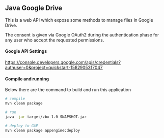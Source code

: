 ## Java Google Drive

This is a web API which expose some methods to manage files in Google Drive.

The consent is given via Google OAuth2 during the authentication phase for any user who accept the
requested permissions.

#### Google API Settings

https://console.developers.google.com/apis/credentials?authuser=0&project=quickstart-1582905317047

#### Compile and running

Below there are the command to build and run this application
```bash
# compile
mvn clean package

# run
java -jar target/zbx-1.0-SNAPSHOT.jar

# deploy to GAE
mvn clean package appengine:deploy
```